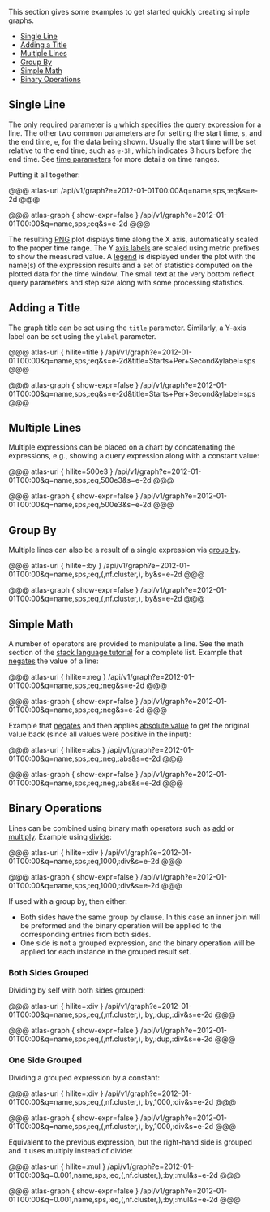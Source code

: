 This section gives some examples to get started quickly creating simple graphs.

* [Single Line](#single-line)
* [Adding a Title](#adding-a-title)
* [Multiple Lines](#multiple-lines)
* [Group By](#group-by)
* [Simple Math](#simple-math)
* [Binary Operations](#binary-operations)

## Single Line

The only required parameter is `q` which specifies the [query expression](../../asl/tutorial.md) for
a line. The other two common parameters are for setting the start time, `s`, and the end time, `e`,
for the data being shown. Usually the start time will be set relative to the end time, such as
`e-3h`, which indicates 3 hours before the end time. See [time parameters](../time-parameters.md) for
more details on time ranges.

Putting it all together:

@@@ atlas-uri
/api/v1/graph?e=2012-01-01T00:00&q=name,sps,:eq&s=e-2d
@@@

@@@ atlas-graph { show-expr=false }
/api/v1/graph?e=2012-01-01T00:00&q=name,sps,:eq&s=e-2d
@@@

The resulting [PNG] plot displays time along the X axis, automatically scaled to the proper
time range. The Y [axis labels] are scaled using metric prefixes to show the measured value.
A [legend] is displayed under the plot with the name(s) of the expression results and a set
of statistics computed on the plotted data for the time window. The small text at the very
bottom reflect query parameters and step size along with some processing statistics.

[PNG]: outputs.md
[axis labels]: tick.md
[legend]: legends.md


## Adding a Title

The graph title can be set using the `title` parameter. Similarly, a Y-axis label can be set
using the `ylabel` parameter.

@@@ atlas-uri { hilite=title }
/api/v1/graph?e=2012-01-01T00:00&q=name,sps,:eq&s=e-2d&title=Starts+Per+Second&ylabel=sps
@@@

@@@ atlas-graph { show-expr=false }
/api/v1/graph?e=2012-01-01T00:00&q=name,sps,:eq&s=e-2d&title=Starts+Per+Second&ylabel=sps
@@@

## Multiple Lines

Multiple expressions can be placed on a chart by concatenating the expressions, e.g., showing
a query expression along with a constant value:

@@@ atlas-uri { hilite=500e3 }
/api/v1/graph?e=2012-01-01T00:00&q=name,sps,:eq,500e3&s=e-2d
@@@

@@@ atlas-graph { show-expr=false }
/api/v1/graph?e=2012-01-01T00:00&q=name,sps,:eq,500e3&s=e-2d
@@@

## Group By

Multiple lines can also be a result of a single expression via [group by](../../asl/ref/by.md).

@@@ atlas-uri { hilite=:by }
/api/v1/graph?e=2012-01-01T00:00&q=name,sps,:eq,(,nf.cluster,),:by&s=e-2d
@@@

@@@ atlas-graph { show-expr=false }
/api/v1/graph?e=2012-01-01T00:00&q=name,sps,:eq,(,nf.cluster,),:by&s=e-2d
@@@

## Simple Math

A number of operators are provided to manipulate a line. See the math section of the
[stack language tutorial](../../asl/tutorial.md) for a complete list.
Example that [negates](../../asl/ref/neg.md) the value of a line:

@@@ atlas-uri { hilite=:neg }
/api/v1/graph?e=2012-01-01T00:00&q=name,sps,:eq,:neg&s=e-2d
@@@

@@@ atlas-graph { show-expr=false }
/api/v1/graph?e=2012-01-01T00:00&q=name,sps,:eq,:neg&s=e-2d
@@@

Example that [negates](../../asl/ref/neg.md) and then applies
[absolute value](../../asl/ref/abs.md) to get the original value back (since all values were
positive in the input):

@@@ atlas-uri { hilite=:abs }
/api/v1/graph?e=2012-01-01T00:00&q=name,sps,:eq,:neg,:abs&s=e-2d
@@@

@@@ atlas-graph { show-expr=false }
/api/v1/graph?e=2012-01-01T00:00&q=name,sps,:eq,:neg,:abs&s=e-2d
@@@

## Binary Operations

Lines can be combined using binary math operators such as [add](../../asl/ref/add.md) or
[multiply](../../asl/ref/mul.md). Example using [divide](../../asl/ref/div.md):

@@@ atlas-uri { hilite=:div }
/api/v1/graph?e=2012-01-01T00:00&q=name,sps,:eq,1000,:div&s=e-2d
@@@

@@@ atlas-graph { show-expr=false }
/api/v1/graph?e=2012-01-01T00:00&q=name,sps,:eq,1000,:div&s=e-2d
@@@

If used with a group by, then either:

* Both sides have the same group by clause. In this case an inner join will be preformed and the
  binary operation will be applied to the corresponding entries from both sides.
* One side is not a grouped expression, and the binary operation will be applied for each instance
  in the grouped result set.

### Both Sides Grouped

Dividing by self with both sides grouped:

@@@ atlas-uri { hilite=:div }
/api/v1/graph?e=2012-01-01T00:00&q=name,sps,:eq,(,nf.cluster,),:by,:dup,:div&s=e-2d
@@@

@@@ atlas-graph { show-expr=false }
/api/v1/graph?e=2012-01-01T00:00&q=name,sps,:eq,(,nf.cluster,),:by,:dup,:div&s=e-2d
@@@

### One Side Grouped

Dividing a grouped expression by a constant:

@@@ atlas-uri { hilite=:div }
/api/v1/graph?e=2012-01-01T00:00&q=name,sps,:eq,(,nf.cluster,),:by,1000,:div&s=e-2d
@@@

@@@ atlas-graph { show-expr=false }
/api/v1/graph?e=2012-01-01T00:00&q=name,sps,:eq,(,nf.cluster,),:by,1000,:div&s=e-2d
@@@

Equivalent to the previous expression, but the right-hand side is grouped and it uses multiply
instead of divide:

@@@ atlas-uri { hilite=:mul }
/api/v1/graph?e=2012-01-01T00:00&q=0.001,name,sps,:eq,(,nf.cluster,),:by,:mul&s=e-2d
@@@

@@@ atlas-graph { show-expr=false }
/api/v1/graph?e=2012-01-01T00:00&q=0.001,name,sps,:eq,(,nf.cluster,),:by,:mul&s=e-2d
@@@
